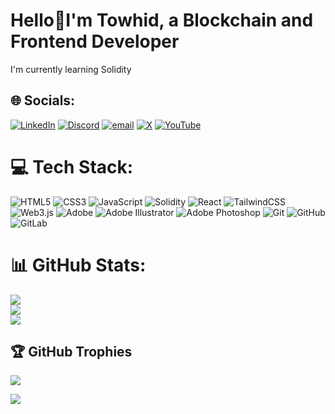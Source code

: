 # Hello💫I'm Towhid, a Blockchain and Frontend Developer
I'm currently learning Solidity


## 🌐 Socials:
[![LinkedIn](https://img.shields.io/badge/LinkedIn-%230077B5.svg?logo=linkedin&logoColor=white)](https://www.linkedin.com/in/abstowhid1)
[![Discord](https://img.shields.io/badge/Discord-%237289DA.svg?logo=discord&logoColor=white)](https://discord.gg/https://discord.gg/9uZzbZfM) 
 [![email](https://img.shields.io/badge/Email-D14836?logo=gmail&logoColor=white)](mailto:abstowhidmail@gmail.com) 
 [![X](https://img.shields.io/badge/X-black.svg?logo=X&logoColor=white)](https://x.com/abstowhid) 
[![YouTube](https://img.shields.io/badge/YouTube-%23FF0000.svg?logo=YouTube&logoColor=white)](https://www.youtube.com/channel/UCQ17LjEaLqcSzK0Hd0k33iw) 
 <!--[![Instagram](https://img.shields.io/badge/Instagram-%23E4405F.svg?logo=Instagram&logoColor=white)](https://instagram.com/to__wh__id) -->

# 💻 Tech Stack:
![HTML5](https://img.shields.io/badge/html5-%23E34F26.svg?style=for-the-badge&logo=html5&logoColor=white) ![CSS3](https://img.shields.io/badge/css3-%231572B6.svg?style=for-the-badge&logo=css3&logoColor=white) ![JavaScript](https://img.shields.io/badge/javascript-%23323330.svg?style=for-the-badge&logo=javascript&logoColor=%23F7DF1E) ![Solidity](https://img.shields.io/badge/Solidity-%23363636.svg?style=for-the-badge&logo=solidity&logoColor=white) ![React](https://img.shields.io/badge/react-%2320232a.svg?style=for-the-badge&logo=react&logoColor=%2361DAFB) ![TailwindCSS](https://img.shields.io/badge/tailwindcss-%2338B2AC.svg?style=for-the-badge&logo=tailwind-css&logoColor=white) ![Web3.js](https://img.shields.io/badge/web3.js-F16822?style=for-the-badge&logo=web3.js&logoColor=white) ![Adobe](https://img.shields.io/badge/adobe-%23FF0000.svg?style=for-the-badge&logo=adobe&logoColor=white) ![Adobe Illustrator](https://img.shields.io/badge/adobe%20illustrator-%23FF9A00.svg?style=for-the-badge&logo=adobe%20illustrator&logoColor=white) ![Adobe Photoshop](https://img.shields.io/badge/adobe%20photoshop-%2331A8FF.svg?style=for-the-badge&logo=adobe%20photoshop&logoColor=white) ![Git](https://img.shields.io/badge/git-%23F05033.svg?style=for-the-badge&logo=git&logoColor=white) ![GitHub](https://img.shields.io/badge/github-%23121011.svg?style=for-the-badge&logo=github&logoColor=white) ![GitLab](https://img.shields.io/badge/gitlab-%23181717.svg?style=for-the-badge&logo=gitlab&logoColor=white)

# 📊 GitHub Stats:
![](https://github-readme-stats.vercel.app/api?username=abstowhid&theme=dark&hide_border=false&include_all_commits=false&count_private=false)<br/>
![](https://github-readme-streak-stats.herokuapp.com/?user=abstowhid&theme=dark&hide_border=false)<br/>
![](https://github-readme-stats.vercel.app/api/top-langs/?username=abstowhid&theme=dark&hide_border=false&include_all_commits=false&count_private=false&layout=compact)

## 🏆 GitHub Trophies
![](https://github-profile-trophy.vercel.app/?username=abstowhid&theme=dracula&no-frame=false&no-bg=false&margin-w=4)

[![](https://visitcount.itsvg.in/api?id=abstowhid&icon=0&color=0)](https://visitcount.itsvg.in)
<!-- Proudly created with GPRM ( https://gprm.itsvg.in ) -->
